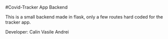 #Covid-Tracker App Backend

This is a small backend made in flask, only a few routes hard coded for the tracker app.

Developer: Calin Vasile Andrei
